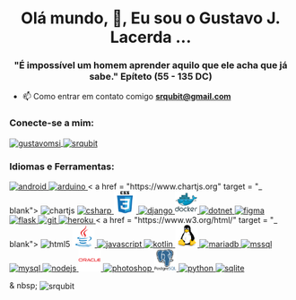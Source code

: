<h1 align = "center"> Olá mundo, 👋, Eu sou o Gustavo J. Lacerda ... </h1>
<h3 align = "center"> "É impossível um homem aprender aquilo que ele acha que já sabe." Epíteto (55 - 135 DC) </h3>

- 📫 Como entrar em contato comigo **srqubit@gmail.com**

<h3 align = "left"> Conecte-se a mim: </h3>
<p align = "left">
<a href="https://linkedin.com/in/gustavomsi" target="blank"> <img align = "center" src = "https://raw.githubusercontent.com/rahuldkjain/github-profile-readme -generator / master / src / images / icons / Social / linked-in-alt.svg "alt =" gustavomsi "height =" 30 "width =" 40 "/> </a>
<a href="https://instagram.com/srqubit" target="blank"> <img align = "center" src = "https://raw.githubusercontent.com/rahuldkjain/github-profile-readme-generator /master/src/images/icons/Social/instagram.svg "alt =" srqubit "height =" 30 "width =" 40 "/> </a>
</p>

<h3 align =" left "> Idiomas e Ferramentas: </h3>
<p align = "left"> <a href="https://developer.android.com" target="_blank"> <img src = "https://raw.githubusercontent.com/devicons/devicon/master/ icons / android / android-original-wordmark.svg "alt =" android "width =" 40 "height =" 40 "/> </a> <a href =" https://www.arduino.cc/ "target = "_ blank"> <img src = "https://cdn.worldvectorlogo.com/logos/arduino-1.svg" alt = "arduino" width = "40" height = "40" /> </a> < a href = "https://www.chartjs.org" target = "_ blank"> <img src = "https://www.chartjs.org/media/logo-title.svg" alt = "chartjs" width = "40" altura = "40 "/> </a> <a href="https://www.w3schools.com/cs/" target="_blank"> <img src =" https://raw.githubusercontent.com/devicons/devicon /master/icons/csharp/csharp-original.svg "alt =" csharp "width =" 40 "height =" 40 "/> </a> <a href =" https://www.w3schools.com/css / "target =" _ blank "> <img src =" https://raw.githubusercontent.com/devicons/devicon/master/icons/css3/css3-original-wordmark.svg "alt =" css3 "width =" 40 "height =" 40 "/> </a> <a href="https://www.djangoproject.com/" target="_blank"> <img src =" https: //raw.githubusercontent.com / devicons / devicon / master / icons / django / django-original.svg "alt =" django "width =" 40 "height =" 40 "/> </a> <a href =" https: // www. docker.com/ "target =" _ blank "> <img src =" https://raw.githubusercontent.com/devicons/devicon/master/icons/docker/docker-original-wordmark.svg "alt =" docker "largura = "40" height = "40" /> </a> <a href="https://dotnet.microsoft.com/" target="_blank"> <img src = "https: //raw.githubusercontent. com / devicons / devicon / master / icons / dot-net / dot-net-original-wordmark.svg "alt =" dotnet "width =" 40 "height =" 40 "/> </a> <a href =" https: //www.figma.com / "target =" _ blank "> <img src =" https://www.vectorlogo.zone/logos/figma/figma-icon.svg "alt =" figma "width =" 40 "height =" 40 "/ > </a> <a href="https://flask.palletsprojects.com/" target="_blank"> <img src = "https://www.vectorlogo.zone/logos/pocoo_flask/pocoo_flask-icon. svg "alt =" flask "width =" 40 "height =" 40 "/> </a> <a href="https://git-scm.com/" target="_blank"> <img src =" https://www.vectorlogo.zone/logos/git-scm/git-scm-icon.svg "alt =" git "width =" 40 "height =" 40 "/> </a> <a href =" https://heroku.com "target ="_blank "> <img src =" https://www.vectorlogo.zone/logos/heroku/heroku-icon.svg "alt =" heroku "width =" 40 "height =" 40 "/> </a> < a href = "https://www.w3.org/html/" target = "_ blank"> <img src = "https://raw.githubusercontent.com/devicons/devicon/master/icons/html5/html5- original-wordmark.svg "alt =" html5 "width =" 40 "height =" 40 "/> </a> <a href="https://www.java.com" target="_blank"> <img src = "https://raw.githubusercontent.com/devicons/devicon/master/icons/java/java-original.svg" alt = "java" width = "40" height = "40" /> </a> <a href = "https://developer.mozilla.org/en-US/docs/Web/JavaScript "target =" _ blank "> <img src =" https://raw.githubusercontent.com/devicons/devicon/master/icons/javascript/javascript -original.svg "alt =" javascript "width =" 40 "height =" 40 "/> </a> <a href="https://kotlinlang.org" target="_blank"> <img src =" https://www.vectorlogo.zone/logos/kotlinlang/kotlinlang-icon.svg "alt =" kotlin "width =" 40 "height =" 40 "/> </a> <a href =" https: // www.linux.org/ "target =" _ blank "> <img src =" https://raw.githubusercontent.com/devicons/devicon/master/icons/linux/linux-original.svg "alt =" linux "largura = "40"height = "40" /> </a> <a href="https://mariadb.org/" target="_blank"> <img src = "https://www.vectorlogo.zone/logos/mariadb/ mariadb-icon.svg "alt =" mariadb "width =" 40 "height =" 40 "/> </a> <a href =" https://www.microsoft.com/en-us/sql-server " target = "_ blank"> <img src = "https://www.svgrepo.com/show/303229/microsoft-sql-server-logo.svg" alt = "mssql" width = "40" height = "40" /> </a> <a href="https://www.mysql.com/" target="_blank"> <img src = "https://raw.githubusercontent.com/devicons/devicon/master/icons /mysql/mysql-original-wordmark.svg "alt = "mysql" width = "40" height = "40" /> </a> <a href="https://nodejs.org" target="_blank"> <img src = "https: // raw .githubusercontent.com / devicons / devicon / master / icons / nodejs / nodejs-original-wordmark.svg "alt =" nodejs "width =" 40 "height =" 40 "/> </a> <a href =" https : //www.oracle.com/ "target =" _ blank "> <img src =" https://raw.githubusercontent.com/devicons/devicon/master/icons/oracle/oracle-original.svg "alt =" oracle "width =" 40 "height =" 40 "/> </a> <a href="https://www.photoshop.com/en" target="_blank"> <img src =" https: // cru.githubusercontent.com/devicons/devicon/master/icons/photoshop/photoshop-line.svg "alt =" photoshop "width =" 40 "height =" 40 "/> </a> <a href =" https: // www.postgresql.org "target =" _ blank "> <img src =" https://raw.githubusercontent.com/devicons/devicon/master/icons/postgresql/postgresql-original-wordmark.svg "alt =" postgresql " width = "40" height = "40" /> </a> <a href="https://www.python.org" target="_blank"> <img src = "https: //raw.githubusercontent. com / devicons / devicon / master / icons / python / python-original.svg "alt =" python "width =" 40 "height =" 40 "/> </a> <a href ="https://www.sqlite.org/ "target =" _ blank "> <img src =" https://www.vectorlogo.zone/logos/sqlite/sqlite-icon.svg "alt =" sqlite "width =" 40 "altura =" 40 "/> </a> </p>

<p> & nbsp; <img align = "center" src = "https://github-readme-stats.vercel.app/api?username=srqubit&show_icons=true&locale=en" alt = "srqubit" /> </p>
